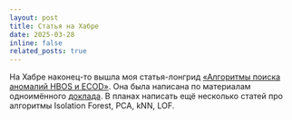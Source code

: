 ```yaml
---
layout: post
title: Статья на Хабре
date: 2025-03-28
inline: false
related_posts: true
---
```


На Хабре наконец-то вышла моя статья-лонгрид [«Алгоритмы поиска аномалий HBOS и ECOD»](https://habr.com/ru/companies/garda/articles/895148/). Она была написана по материалам одноимённого [доклада](https://onixlas.github.io/speeches/anomaly_hbos_ecod/). В планах написать ещё несколько статей про алгоритмы Isolation Forest, PCA, kNN, LOF.

